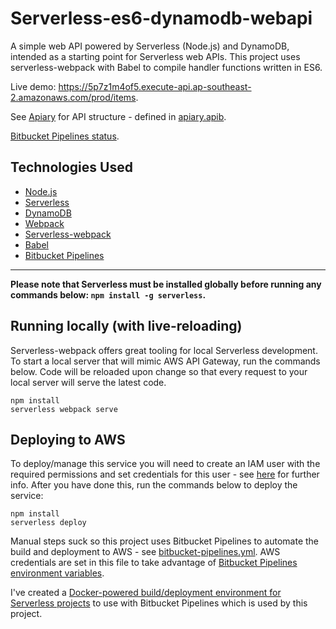 # Serverless-es6-dynamodb-webapi

A simple web API powered by Serverless (Node.js) and DynamoDB, intended as a starting point for Serverless web APIs. This project uses serverless-webpack with Babel to compile handler functions written in ES6.

Live demo: https://5p7z1m4of5.execute-api.ap-southeast-2.amazonaws.com/prod/items.

See [Apiary](http://docs.serverlesses6dynamodbwebapi.apiary.io) for API structure - defined in [apiary.apib](../master/apiary.apib).

[Bitbucket Pipelines status](https://bitbucket.org/jch254/serverless-es6-dynamodb-webapi/addon/pipelines/home).

## Technologies Used

* [Node.js](https://github.com/nodejs/node)
* [Serverless](https://github.com/serverless/serverless)
* [DynamoDB](https://aws.amazon.com/dynamodb)
* [Webpack](https://github.com/webpack/webpack)
* [Serverless-webpack](https://github.com/elastic-coders/serverless-webpack)
* [Babel](https://github.com/babel/babel)
* [Bitbucket Pipelines](https://bitbucket.org/product/features/pipelines)

---

**Please note that Serverless must be installed globally before running any commands below: `npm install -g serverless`.**

## Running locally (with live-reloading)

Serverless-webpack offers great tooling for local Serverless development. To start a local server that will mimic AWS API Gateway, run the commands below. Code will be reloaded upon change so that every request to your local server will serve the latest code.

```
npm install
serverless webpack serve
```

## Deploying to AWS

To deploy/manage this service you will need to create an IAM user with the required permissions and set credentials for this user - see [here](https://github.com/serverless/serverless/blob/master/docs/02-providers/aws/01-setup.md) for further info. After you have done this, run the commands below to deploy the service:

```
npm install
serverless deploy
```

Manual steps suck so this project uses Bitbucket Pipelines to automate the build and deployment to AWS - see [bitbucket-pipelines.yml](../master/bitbucket-pipelines.yml). AWS credentials are set in this file to take advantage of [Bitbucket Pipelines environment variables](https://confluence.atlassian.com/bitbucket/environment-variables-in-bitbucket-pipelines-794502608.html).

I've created a [Docker-powered build/deployment environment for Serverless projects](https://github.com/jch254/docker-node-serverless) to use with Bitbucket Pipelines which is used by this project.
